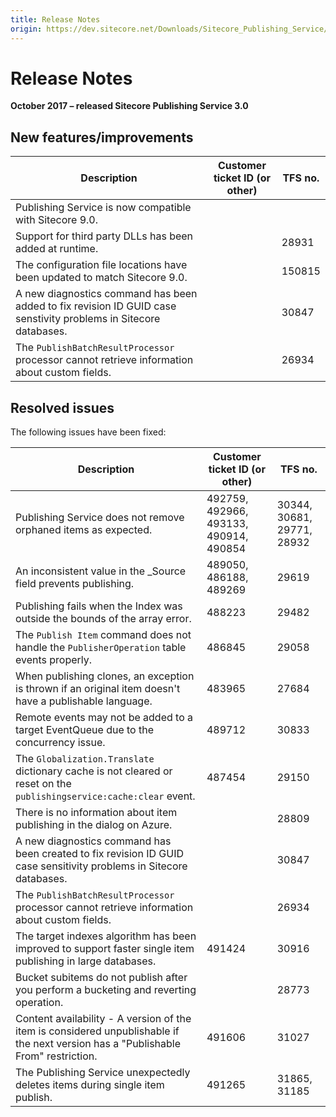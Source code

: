 ```yaml
---
title: Release Notes
origin: https://dev.sitecore.net/Downloads/Sitecore_Publishing_Service/30/Sitecore_Publishing_Service_30_Initial_Release/Release_Notes
---
```


# Release Notes

**October 2017 – released Sitecore Publishing Service 3.0**

## New features/improvements

 | Description | Customer ticket ID (or other) | TFS no. |
 | --- | --- | --- |
 | ​Publishing Service is now compatible with Sitecore 9.0. |  |  |
 | Support for third party DLLs has been added at runtime​​. |  | 28931 |
 | The configuration file locations have been updated to match Sitecore 9.0. |  | 150815 |
 | ​​A new diagnostics command has been added to fix revision ID GUID case senstivity problems in Sitecore databases.​ |  | 30847 |
 | ​​The `PublishBatchResultProcessor` processor cannot retrieve information about custom fields​​. |  | 26934 |

## Resolved issues

The following issues have been fixed:

 | Description | Customer ticket ID (or other) | TFS no. |
 | --- | --- | --- |
 | Publishing Service does not remove orphaned items as expected. | 492759, 492966, 493133, 490914, 490854 | 30344, 30681, 29771, 28932 |
 | An inconsistent value in the _Source field prevents publishing​​​. | 489050, 486188, 489269 | 29619 |
 | Publishing fails when the Index was outside the bounds of the array error.​ | 488223 | 29482 |
 | The `Publish Item` command does not handle the `PublisherOperation` table events properly​​. | 486845 | 29058 |
 | When publishing clones, an exception is thrown if an original item doesn't have a publishable language.​​ | 483965 | 27684 |
 | Remote events may not be added to a target EventQueue due to the concurrency issue. ​ | 489712 | 30833 |
 | The `Globalization.Translate` dictionary cache is not cleared or reset on the `publishingservice:cache:clear` event​. | 487454 | 29150 |
 | There is no information about item publishing in the dialog on Azure. |  | 28809 |
 | ​​​​​​​​​A new diagnostics command has been created to fix revision ID GUID case sensitivity problems in Sitecore databases.​ |  | 30847 |
 | ​​The `PublishBatchResultProcessor` processor cannot retrieve information about custom fields​​.​​​​​​​ |  | 26934 |
 | ​The target indexes algorithm has been improved to support faster single item publishing in large databases.​ | 491424 | 30916 |
 | ​Bucket subitems do not publish after you perform a bucketing and reverting operation.​ |  | 28773 |
 | ​Content availability - A version of the item is considered unpublishable if the next version has a "Publishable From" restriction. | 491606 | 31027 |
 | ​​The Publishing Service unexpectedly deletes items during single item publish. | 491265 | 31865, 31185 |